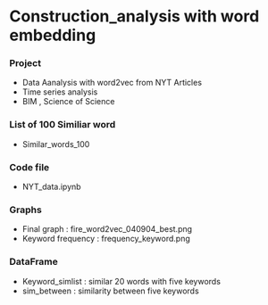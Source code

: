 # Construction_analysis with word embedding 

### Project
- Data Aanalysis with word2vec from NYT Articles
- Time series analysis
- BIM , Science of Science


### List of 100 Similiar word
- Similar_words_100

### Code file
- NYT_data.ipynb

### Graphs
- Final graph : fire_word2vec_040904_best.png
- Keyword frequency : frequency_keyword.png

### DataFrame
- Keyword_simlist : similar 20 words with five keywords
- sim_between : similarity between five keywords
